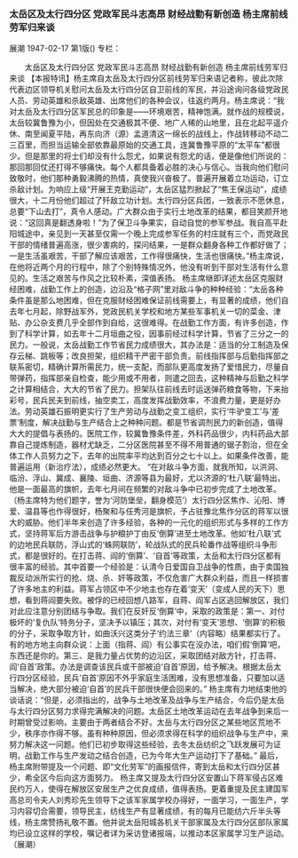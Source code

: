 ### 太岳区及太行四分区  党政军民斗志高昂  财经战勤有新创造  杨主席前线劳军归来谈
展潮
1947-02-17
第1版()
专栏：

　　太岳区及太行四分区
    党政军民斗志高昂
    财经战勤有新创造
    杨主席前线劳军归来谈
    【本报特讯】杨主席自太岳及太行四分区前线劳军归来语记者称，彼此次除代表边区领导机关慰问太岳及太行四分区自卫前线的军民，并沿途询问各级党政民人员、劳动英雄和杀敌英雄、出席他们的各种会议，往返约两月。杨主席说：“我对太岳及太行四分区军民总的印象是——环境艰苦，精神饱满。就作战的规模说，太岳较冀鲁豫为小，但因处在交通极其不便、地广人稀的山地里，且在北起平遥介休、南至闻夏平陆，再东向济（源）孟道清这一绵长的战线上，作战转移动不动二三百里，而担当运输全部依靠最原始的交通工具，连冀鲁豫平原的“太平车”都很少。但是那里的将士们却没有什么怨尤，如果说有怨尤的话，便是像他们所说的：那回那回仗还打得不够痛快。每个人都具备着必胜的决心与信心。当我向他们慰问致敬时，他们那种勇毅沸腾的热情，真使我兴奋极了。普遍开展着立功运动，订立杀敌计划。为响应上级“开展王克勤运动”，太岳区猛烈掀起了“焦王保运动”，成绩很大，十二月份他们超过了歼敌立功计划。太行四分区兵团，一致表示不愿休息，总要“下山去打”，真令人感动。广大群众由于实行土地改革的结果，都目笑颜开地说：“这回真是翻透身啦！”为了保卫斗争果实，自动自觉的参军参战。我自高平赴阳城途中，亲见到一天甚至仅需一个晚上完成参军任务的村庄就有三个，而党政民干部的情绪普遍高涨，很少害病的，探问结果，一是群众翻身各种工作都好做了；一是生活虽艰苦，干部了解应该艰苦，工作得很痛快，生活也很痛快。”杨主席说，在他将近两个月的行程中，除了个别特殊情况外，他没有听到干部对生活有什么意见的。生活之艰苦与作风之比较朴素，深值表扬。
    杨主席继即详述太岳区克服财经困难，战勤工作上的创造，边沿及“格子网”里对敌斗争的种种经验：“太岳各种条件虽是那么地困难，但在克服财经困难保证前线需要上，有显著的成绩，他们自去年七月起，除野战军外，党政民机关学校和地方某些军事机关一切的菜金、津贴、办公杂支费几乎全部作到自给，这很难得。在战勤工作方面，有许多创造，作到了科学计算，如去年十二月垣曲之役，因事前经过科学计算，节省了三分之一的民力。一般说，太岳战勤工作节省民力成绩很大，其办法是：适当的分工制造及保存云梯、跳板等；改良担架，组织精干严密干部负责。前线指挥部与后勤指挥部之联系密切，精确计算所需民力，统一支配，而部队更高度发扬了爱惜民力，尽量自带弹药，指挥部亲自检查，能少用或不用者，则遣之回去，这种精神与后勤之科学之计算相结合，大大的节省了民力。担架队往前线去时运送弹药粮食等物，下来抬彩号，民兵民夫到前线，抽空卖工，高度发挥战勤效率，不浪费力量，更是好办法。劳动英雄石振明更实行了生产劳动与战勤之变工组织，实行‘牛驴变工’与‘差票’制度，解决战勤与生产结合上之种种问题。都是节省调剂民力的新创造，值得大大的提倡与表扬的。医院工作，较冀鲁豫条件差，外科药品很少，内科药品大部靠自己提炼制造，器材尤缺乏，二分区医院甚至不得不用普通的锯子割治，但在全体工作人员努力之下，去年的出院率平均达到百分之七十以上。如果条件改善，能普遍运用（新治疗法），成绩必然更大。
    “在对敌斗争方面，就我所知，以洪洞、临汾、浮山、冀成、襄陵、垣曲、济源等县为最好，尤以济源的‘杜八联’最特出，他是一面最高的旗帜，去年七月间在频繁的对敌斗争中已初步完成了土地改革。（杨主席特为他们题字，誉为‘河防堡垒，翻身模范’）太行四分区焦作、沁阳、博爱、温县等也作得很好，杨聚和与任秀河是旗帜，予占驻豫北焦作分区的蒋军以很大的威胁。他们半年来创造了许多经验，各种的一元化的组织形式与多样的工作方式，坚持蒋军后方游击战争与护粮护丁由反‘倒算’进至土地改革。他如‘杜八联’式的边地民兵联防，浮山式的‘蛛网联防’，轮战队式的民兵轮番作战等组织斗争形式，都是很好的。在打击蒋、阎的‘倒算’、‘自首’等政策，太岳和太行四分区都有很丰富的经验。其中首要一个经验是：认清今日爱国自卫战争的性质，由于卖国独裁反动派所实行的抢、烧、杀、奸等政策，不仅危害广大群众利益，而且一样损害了许多地主的利益。蒋军占领区中不少地主也存在着‘变天’（变成人民的天下）思想，看到蒋阎要失败。被俘的已经回想八路军，自蒋、阎军占区逃回解放区，我们对此应注意分别团结与争取。我们在反奸反‘倒算’中，采取的政策是：第一、对付极坏的‘复仇队’特务分子，坚决予以镇压；其次，对付有‘变天’思想、‘倒算’的积极的分子，采取争取方针，如曲沃兴这类分子‘约法三章’（内容略）结果都实行了。有的地方地主向群众说：上面（指蒋、阎）有公事实在没办法，咱们假‘倒算’吧，东西还是你的。第三、是我力量占优势的边沿区，采取团结对敌方针，打击蒋、阎‘自首’政策。办法是调查该民兵或干部被迫‘自首’原因，给予解决。根据太岳太行四分区经验，民兵‘自首’原因不外乎家庭生活困难，没有思想准备，只要加以适当解决，绝大部分被迫‘自首’的民兵干部很快便会回来的。”
    杨主席有力地结束他的谈话说：“但是，必须指出的，战争与土地改革及战争与生产结合，今后仍是太岳与太行四分区努力求得完满解决的问题。太岳区土地改革运动在去年战争到来后一时期曾受过影响，主要由于两者结合不好。太岳与太行四分区之某些地区荒地不少，秩序亦作得不够。虽有种种原因，但必须求得在科学的组织战争与生产中，来努力解决这一问题。他们已初步取得这些经验，去冬太岳纺织之飞跃发展可为证明，战勤工作与生产发动之结合创造，已为今年大生产运动打下了基础。”
    最后，杨主席附带提及一个问题、即“文化劳军”的画报信件，寄到太岳和太行四分区甚少，希全区今后向这方面努力。
    杨主席又提及太行四分区安置山下蒋军侵占区难民约万人，使得在解放区安居生产之优良成绩，值得表扬。更着重提及民主建国军高总司令夫人刘秀珍先生领导下之该军家属学校办得好，一面学习，一面生产，学习内容切合需要，领导民主，纺线生产有显著成绩，有的每月已能纺六斤半头等线，杨主席赞扬礼敬不置。他并说太岳阳城各机关干部家属及太行四分区部队家属均已设立这样的学校，嘱记者详为采访登诸报端，以推动本区家属学习生产运动。（展潮）
